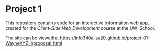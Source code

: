 # Project 1

This repository contains code for an interactive information web app, created for the _Client-Side Web Development_ course at the UW iSchool.

The site can be viewed at <https://info340a-su20.github.io/project-01-WayneXYZ-1/proposal.html>
